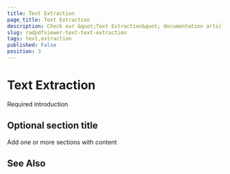 ```yaml
---
title: Text Extraction
page_title: Text Extraction
description: Check our &quot;Text Extraction&quot; documentation article for the RadPdfViewer {{ site.framework_name }} control.
slug: radpdfviewer-text-text-extraction
tags: text,extraction
published: False
position: 3
---
```


# Text Extraction



Required introduction

## Optional section title

Add one or more sections with content

## See Also
